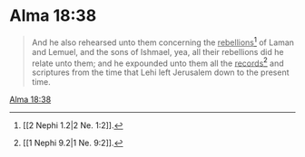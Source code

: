 # Alma 18:38

> And he also rehearsed unto them concerning the <u>rebellions</u>[^a] of Laman and Lemuel, and the sons of Ishmael, yea, all their rebellions did he relate unto them; and he expounded unto them all the <u>records</u>[^b] and scriptures from the time that Lehi left Jerusalem down to the present time.

[Alma 18:38](https://www.churchofjesuschrist.org/study/scriptures/bofm/alma/18?lang=eng&id=p38#p38)


[^a]: [[2 Nephi 1.2|2 Ne. 1:2]].  
[^b]: [[1 Nephi 9.2|1 Ne. 9:2]].  
